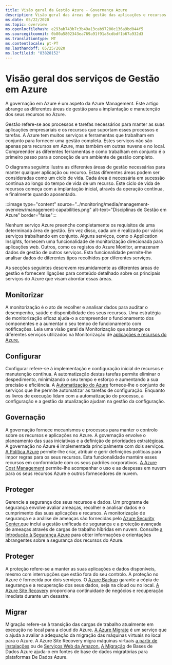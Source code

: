 ```yaml
---
title: Visão geral da Gestão Azure - Governança Azure
description: Visão geral das áreas de gestão das aplicações e recursos do Azure com ligações a conteúdos em ferramentas de gestão Azure.
ms.date: 05/22/2020
ms.topic: overview
ms.openlocfilehash: e293ab743b7c3b49a13cab97200c136a9bd044f5
ms.sourcegitcommit: 0b80a5802343ea769a91f91a8cdbdf1b67a932d3
ms.translationtype: MT
ms.contentlocale: pt-PT
ms.lasthandoff: 05/25/2020
ms.locfileid: "83828152"
---
```

# <a name="overview-of-management-services-in-azure"></a>Visão geral dos serviços de Gestão em Azure

A governação em Azure é um aspeto da Azure Management. Este artigo abrange as diferentes áreas de gestão para a implantação e manutenção dos seus recursos no Azure.

Gestão refere-se aos processos e tarefas necessários para manter as suas aplicações empresariais e os recursos que suportam esses processos e tarefas. A Azure tem muitos serviços e ferramentas que trabalham em conjunto para fornecer uma gestão completa. Estes serviços não são apenas para recursos em Azure, mas também em outras nuvens e no local. Compreender as diferentes ferramentas e como trabalham em conjunto é o primeiro passo para a conceção de um ambiente de gestão completo.

O diagrama seguinte ilustra as diferentes áreas de gestão necessárias para manter qualquer aplicação ou recurso. Estas diferentes áreas podem ser consideradas como um ciclo de vida. Cada área é necessária em sucessão contínua ao longo do tempo de vida de um recurso. Este ciclo de vida de recursos começa com a implantação inicial, através da operação contínua, e finalmente quando aposentado.

:::image type="content" source="../monitoring/media/management-overview/management-capabilities.png" alt-text="Disciplinas de Gestão em Azure" border="false":::

Nenhum serviço Azure preenche completamente os requisitos de uma determinada área de gestão. Em vez disso, cada um é realizado por vários serviços trabalhando em conjunto. Alguns serviços, como o Application Insights, fornecem uma funcionalidade de monitorização direcionada para aplicações web. Outros, como os registos do Azure Monitor, armazenam dados de gestão de outros serviços. Esta funcionalidade permite-lhe analisar dados de diferentes tipos recolhidos por diferentes serviços.

As secções seguintes descrevem resumidamente as diferentes áreas de gestão e fornecem ligações para conteúdo detalhado sobre os principais serviços do Azure que visam abordar essas áreas.

## <a name="monitor"></a>Monitorizar

A monitorização é o ato de recolher e analisar dados para auditar o desempenho, saúde e disponibilidade dos seus recursos. Uma estratégia de monitorização eficaz ajuda-o a compreender o funcionamento dos componentes e a aumentar o seu tempo de funcionamento com notificações. Leia uma visão geral da Monitorização que abrange os diferentes serviços utilizados na Monitorização de [aplicações e recursos do Azure.](../monitoring/monitoring-overview.md)

## <a name="configure"></a>Configurar

Configurar refere-se à implementação e configuração inicial de recursos e manutenção contínua.
A automatização destas tarefas permite eliminar o despedimento, minimizando o seu tempo e esforço e aumentando a sua precisão e eficiência. A [Automatização do Azure](../automation/automation-intro.md) fornece-lhe o conjunto de serviços que lhe permite automatizar as tarefas de configuração. Enquanto os livros de execução lidam com a automatização do processo, a configuração e a gestão da atualização ajudam na gestão da configuração.

## <a name="govern"></a>Governação

A governação fornece mecanismos e processos para manter o controlo sobre os recursos e aplicações no Azure. A governação envolve o planeamento das suas iniciativas e a definição de prioridades estratégicas.
A governação no Azure é implementada principalmente com dois serviços. [A Política Azure](./policy/overview.md) permite-lhe criar, atribuir e gerir definições políticas para impor regras para os seus recursos.
Esta funcionalidade mantém esses recursos em conformidade com os seus padrões corporativos.
[A Azure Cost Management](../cost-management-billing/cost-management-billing-overview.md) permite-lhe acompanhar o uso e as despesas em nuvem para os seus recursos Azure e outros fornecedores de nuvem.

## <a name="secure"></a>Proteger

Gerencie a segurança dos seus recursos e dados. Um programa de segurança envolve avaliar ameaças, recolher e analisar dados e o cumprimento das suas aplicações e recursos. A monitorização de segurança e a análise de ameaças são fornecidas pelo [Azure Security Center,](../security-center/security-center-intro.md)que inclui a gestão unificada de segurança e a proteção avançada de ameaças através de cargas de trabalho híbridas em nuvem. Consulte [a Introdução à Segurança Azure](../security/fundamentals/overview.md) para obter informações e orientações abrangentes sobre a segurança dos recursos do Azure.

## <a name="protect"></a>Proteger

A proteção refere-se a manter as suas aplicações e dados disponíveis, mesmo com interrupções que estão fora do seu controlo. A proteção no Azure é fornecida por dois serviços. O [Azure Backup](../backup/backup-introduction-to-azure-backup.md) garante a cópia de segurança e a recuperação dos seus dados, seja na cloud ou no local. [A Azure Site Recovery](../site-recovery/site-recovery-overview.md) proporciona continuidade de negócios e recuperação imediata durante um desastre.

## <a name="migrate"></a>Migrar

Migração refere-se à transição das cargas de trabalho atualmente em execução no local para a cloud do Azure.
[A Azure Migrate](../migrate/migrate-overview.md) é um serviço que o ajuda a avaliar a adequação da migração das máquinas virtuais no local para o Azure. A Azure Site Recovery migra máquinas virtuais [a partir de instalações](../site-recovery/migrate-tutorial-on-premises-azure.md) ou de [Serviços Web da Amazon.](../site-recovery/migrate-tutorial-aws-azure.md) [A Migração](../dms/dms-overview.md) de Bases de Dados Azure ajuda-o em fontes de base de dados migratórias para plataformas De Dados Azure.
